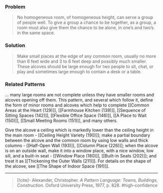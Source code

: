 ### Problem
>No homogeneous room, of homogeneous height, can serve a group of people well. To give a group a chance to be together, as a group, a room must also give them the chance to be alone, in one’s and two’s in the same space.

### Solution
>Make small places at the edge of any common room, usually no more than 6 feet wide and 3 to 6 feet deep and possibly much smaller. These alcoves should be large enough for two people to sit, chat, or play and sometimes large enough to contain a desk or a table.

### Related Patterns
... many large rooms are not complete unless they have smaller rooms and alcoves opening off them. This pattern, and several which follow it, define the form of minor rooms and alcoves which help to complete [[Common Areas at the Heart (129)]], [[Farmhouse Kitchen (139)]], [[Sequence of Sitting Spaces (142)]], [[Flexible Office Space (146)]], [[A Place to Wait (150)]], [[Small Meeting Rooms (151)]], and many others.

Give the alcove a ceiling which is markedly lower than the ceiling height in the main room - [[Ceiling Height Variety (190)]]; make a partial boundary between the alcove and the common room by using low walls and thick columns - [[Half-Open Wall (193)]], [[Column Place (226)]]; when the alcove is on an outside wall, make it into a window place, with a nice window, low sill, and a built-in seat - [[Window Place (180)]], [[Built-in Seats (202)]]; and treat it as [[Thickening the Outer Walls (211)]]. For details on the shape of the alcove, see [[The Shape of Indoor Space (191)]].

---

> [!cite]- Alexander, Christopher. _A Pattern Language: Towns, Buildings, Construction_. Oxford University Press, 1977, p. 828.
> #high-confidence 